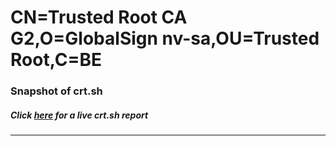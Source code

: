 # CN=Trusted Root CA G2,O=GlobalSign nv-sa,OU=Trusted Root,C=BE
### Snapshot of crt.sh
##### Click [here](https://crt.sh/?q=Serial_B0F35C09213D3648378F2E48375C5ED9) for a live crt.sh report

---
